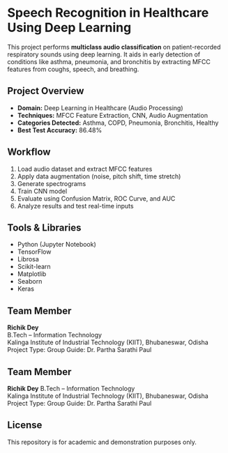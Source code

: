 # Speech Recognition in Healthcare Using Deep Learning

This project performs **multiclass audio classification** on patient-recorded respiratory sounds using deep learning. It aids in early detection of conditions like asthma, pneumonia, and bronchitis by extracting MFCC features from coughs, speech, and breathing.

## Project Overview

- **Domain:** Deep Learning in Healthcare (Audio Processing)
- **Techniques:** MFCC Feature Extraction, CNN, Audio Augmentation
- **Categories Detected:** Asthma, COPD, Pneumonia, Bronchitis, Healthy
- **Best Test Accuracy:** 86.48%
  
## Workflow

1. Load audio dataset and extract MFCC features  
2. Apply data augmentation (noise, pitch shift, time stretch)  
3. Generate spectrograms  
4. Train CNN model  
5. Evaluate using Confusion Matrix, ROC Curve, and AUC  
6. Analyze results and test real-time inputs

## Tools & Libraries

- Python (Jupyter Notebook)
- TensorFlow
- Librosa
- Scikit-learn
- Matplotlib
- Seaborn
- Keras

## Team Member

**Richik Dey**  
B.Tech – Information Technology  
Kalinga Institute of Industrial Technology (KIIT), Bhubaneswar, Odisha
Project Type: Group
Guide: Dr. Partha Sarathi Paul  

## Team Member

**Richik Dey** 
B.Tech – Information Technology  
Kalinga Institute of Industrial Technology (KIIT), Bhubaneswar, Odisha
Project Type: Group
Guide: Dr. Partha Sarathi Paul   


## License

This repository is for academic and demonstration purposes only. 
